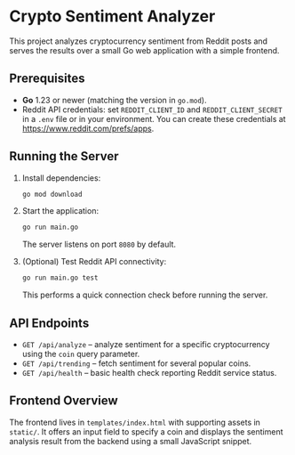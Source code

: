 # Crypto Sentiment Analyzer

This project analyzes cryptocurrency sentiment from Reddit posts and serves the results over a small Go web application with a simple frontend.

## Prerequisites

- **Go** 1.23 or newer (matching the version in `go.mod`).
- Reddit API credentials: set `REDDIT_CLIENT_ID` and `REDDIT_CLIENT_SECRET` in a `.env` file or in your environment. You can create these credentials at <https://www.reddit.com/prefs/apps>.

## Running the Server

1. Install dependencies:
   ```bash
   go mod download
   ```
2. Start the application:
   ```bash
   go run main.go
   ```
   The server listens on port `8080` by default.

3. (Optional) Test Reddit API connectivity:
   ```bash
   go run main.go test
   ```
   This performs a quick connection check before running the server.

## API Endpoints

- `GET /api/analyze` – analyze sentiment for a specific cryptocurrency using the `coin` query parameter.
- `GET /api/trending` – fetch sentiment for several popular coins.
- `GET /api/health` – basic health check reporting Reddit service status.

## Frontend Overview

The frontend lives in `templates/index.html` with supporting assets in `static/`. It offers an input field to specify a coin and displays the sentiment analysis result from the backend using a small JavaScript snippet.

